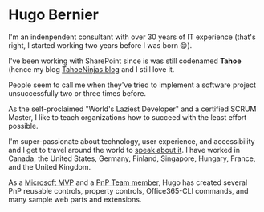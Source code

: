 # Hugo Bernier

I'm an indenpendent consultant with over 30 years of IT experience (that's right, I started working two years before I was born 😋).

I've been working with SharePoint since is was still codenamed **Tahoe** (hence my blog [TahoeNinjas.blog](https://tahoeninjas.blog) and I still love it.

People seem to call me when they've tried to implement a software project unsuccessfully two or three times before.

As the self-proclaimed "World's Laziest Developer" and a certified SCRUM Master, I like to teach organizations how to succeed with the least effort possible. 

I'm super-passionate about technology, user experience, and accessibility and I get to travel around the world to [speak about it](https://sessionize.com/bernierh/). I have worked in Canada, the United States, Germany, Finland, Singapore, Hungary, France, and the United Kingdom. 

As a [Microsoft MVP](https://mvp.microsoft.com/en-us/PublicProfile/5003624?fullName=Hugo%20Bernier) and a [PnP Team member](https://aka.ms/m365pnp), Hugo has created several PnP reusable controls, property controls, Office365-CLI commands, and many sample web parts and extensions.
